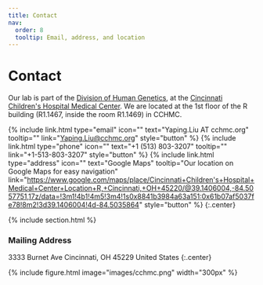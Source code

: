 ```yaml
---
title: Contact
nav:
  order: 8
  tooltip: Email, address, and location
---
```


# <i class="fas fa-envelope"></i>Contact

Our lab is part of the [Division of Human Genetics](https://www.cincinnatichildrens.org/research/divisions/h/genetics/labs/liu), at the [Cincinnati Children's Hospital Medical Center](https://www.cincinnatichildrens.org/research/divisions/h/genetics).
We are located at the 1st floor of the R building (R1.1467, inside the room R1.1469) in CCHMC.

{%
  include link.html
  type="email"
  icon=""
  text="Yaping.Liu AT cchmc.org"
  tooltip=""
  link="Yaping.Liu@cchmc.org"
  style="button"
%}
{%
  include link.html
  type="phone"
  icon=""
  text="+1 (513) 803-3207"
  tooltip=""
  link="+1-513-803-3207"
  style="button"
%}
{%
  include link.html
  type="address"
  icon=""
  text="Google Maps"
  tooltip="Our location on Google Maps for easy navigation"
  link="https://www.google.com/maps/place/Cincinnati+Children's+Hospital+Medical+Center+Location+R,+Cincinnati,+OH+45220/@39.1406004,-84.5057751,17z/data=!3m1!4b1!4m5!3m4!1s0x8841b3984a63a151:0x61b07af5037fe78!8m2!3d39.1406004!4d-84.5035864"
  style="button"
%}
{:.center}

{% include section.html %}

### <i class="fas fa-mail-bulk"></i>Mailing Address

3333 Burnet Ave 
Cincinnati, OH 45229
United States
{:.center}

{%
  include figure.html
  image="images/cchmc.png"
  width="300px"
%}

